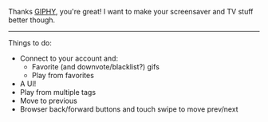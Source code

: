 Thanks [GIPHY](http://giphy.com), you're great! I want to make your screensaver and TV stuff better though.

***

Things to do:

- Connect to your account and:
    - Favorite (and downvote/blacklist?) gifs
    - Play from favorites
- A UI!
- Play from multiple tags
- Move to previous
- Browser back/forward buttons and touch swipe to move prev/next
